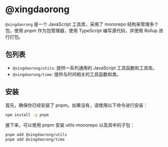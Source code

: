 # @xingdaorong

`@xingdaorong` 是一个 JavaScript 工具库，采用了 monorepo 结构来管理多个包，使用 pnpm 作为包管理器，使用 TypeScript 编写源代码，并使用 Rollup 进行打包。

## 包列表

- `@xingdaorong/utils`: 提供一系列通用的 JavaScript 工具函数和工具库。
- `@xingdaorong/time`: 提供与时间相关的工具函数和类。

## 安装

首先，确保你已经安装了 pnpm。如果没有，请使用以下命令进行安装：

```bash
npm install -g pnpm
```

接下来，可以使用 pnpm 安装 utils-monorepo 以及其中的子包：

```bash
pnpm add @xingdaorong/utils
pnpm add @xingdaorong/time
```
